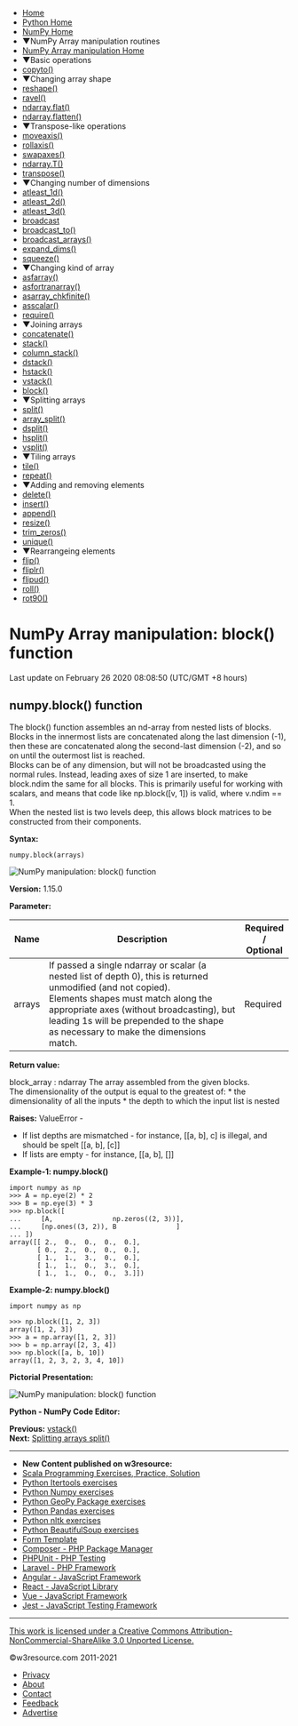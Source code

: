  


- [Home](/index.php)
- [Python Home](/python/python-tutorial.php)
- [NumPy Home](/numpy/index.php)
- ▼NumPy Array manipulation routines
- [NumPy Array manipulation Home](/numpy/manipulation/index.php)
- ▼Basic operations
- [copyto()](/numpy/manipulation/copyto.php)
- ▼Changing array shape
- [reshape()](/numpy/manipulation/reshape.php)
- [ravel()](/numpy/manipulation/ravel.php)
- [ndarray.flat()](/numpy/manipulation/ndarray-flat.php)
- [ndarray.flatten()](/numpy/manipulation/ndarray-flatten.php)
- ▼Transpose-like operations
- [moveaxis()](/numpy/manipulation/moveaxis.php)
- [rollaxis()](/numpy/manipulation/rollaxis.php)
- [swapaxes()](/numpy/manipulation/swapaxes.php)
- [ndarray.T()](/numpy/manipulation/ndarray-t.php)
- [transpose()](/numpy/manipulation/transpose.php)
- ▼Changing number of dimensions
- [atleast_1d()](/numpy/manipulation/atleast-1d.php)
- [atleast_2d()](/numpy/manipulation/atleast-2d.php)
- [atleast_3d()](/numpy/manipulation/atleast-3d.php)
- [broadcast](/numpy/manipulation/broadcast.php)
- [broadcast_to()](/numpy/manipulation/broadcast-to.php)
- [broadcast_arrays()](/numpy/manipulation/broadcast-arrays.php)
- [expand_dims()](/numpy/manipulation/expand-dims.php)
- [squeeze()](/numpy/manipulation/squeeze.php)
- ▼Changing kind of array
- [asfarray()](/numpy/manipulation/asfarray.php)
- [asfortranarray()](/numpy/manipulation/asfortranarray.php)
- [asarray_chkfinite()](/numpy/manipulation/asarray-chkfinite.php)
- [asscalar()](/numpy/manipulation/asscalar.php)
- [require()](/numpy/manipulation/require.php)
- ▼Joining arrays
- [concatenate()](/numpy/manipulation/concatenate.php)
- [stack()](/numpy/manipulation/stack.php)
- [column_stack()](/numpy/manipulation/column-stack.php)
- [dstack()](/numpy/manipulation/dstack.php)
- [hstack()](/numpy/manipulation/hstack.php)
- [vstack()](/numpy/manipulation/vstack.php)
- [block()](/numpy/manipulation/block.php)
- ▼Splitting arrays
- [split()](/numpy/manipulation/split.php)
- [array_split()](/numpy/manipulation/array-split.php)
- [dsplit()](/numpy/manipulation/dsplit.php)
- [hsplit()](/numpy/manipulation/hsplit.php)
- [vsplit()](/numpy/manipulation/vsplit.php)
- ▼Tiling arrays
- [tile()](/numpy/manipulation/tile.php)
- [repeat()](/numpy/manipulation/repeat.php)
- ▼Adding and removing elements
- [delete()](/numpy/manipulation/delete.php)
- [insert()](/numpy/manipulation/insert.php)
- [append()](/numpy/manipulation/append.php)
- [resize()](/numpy/manipulation/resize.php)
- [trim_zeros()](/numpy/manipulation/trim-zeros.php)
- [unique()](/numpy/manipulation/unique.php)
- ▼Rearrangeing elements
- [flip()](/numpy/manipulation/flip.php)
- [fliplr()](/numpy/manipulation/fliplr.php)
- [flipud()](/numpy/manipulation/flipud.php)
- [roll()](/numpy/manipulation/roll.php)
- [rot90()](/numpy/manipulation/rot90.php)

# NumPy Array manipulation: block() function

Last update on February 26 2020 08:08:50 (UTC/GMT +8 hours)

<span class="underline"></span>

<span class="underline"></span>

## numpy.block() function

The block() function assembles an nd-array from nested lists of blocks.  
Blocks in the innermost lists are concatenated along the last dimension (-1), then these are concatenated along the second-last dimension (-2), and so on until the outermost list is reached.  
Blocks can be of any dimension, but will not be broadcasted using the normal rules. Instead, leading axes of size 1 are inserted, to make block.ndim the same for all blocks. This is primarily useful for working with scalars, and means that code like np.block(\[v, 1\]) is valid, where v.ndim == 1.  
When the nested list is two levels deep, this allows block matrices to be constructed from their components.

**Syntax:**

    numpy.block(arrays)

![NumPy manipulation: block() function](https://www.w3resource.com/w3r_images/numpy-manipulation-block-function-image-a.png)

**Version:** 1.15.0

**Parameter:**

<table><thead><tr class="header"><th>Name</th><th>Description</th><th>Required /<br />
Optional</th></tr></thead><tbody><tr class="odd"><td>arrays</td><td>If passed a single ndarray or scalar (a nested list of depth 0), this is returned unmodified (and not copied).<br />
Elements shapes must match along the appropriate axes (without broadcasting), but leading 1s will be prepended to the shape as necessary to make the dimensions match.</td><td>Required</td></tr></tbody></table>

**Return value:**

block_array : ndarray The array assembled from the given blocks.  
The dimensionality of the output is equal to the greatest of: \* the dimensionality of all the inputs \* the depth to which the input list is nested

**Raises:** ValueError -

- If list depths are mismatched - for instance, \[\[a, b\], c\] is illegal, and should be spelt \[\[a, b\], \[c\]\]
- If lists are empty - for instance, \[\[a, b\], \[\]\]

**Example-1: numpy.block()**

    import numpy as np
    >>> A = np.eye(2) * 2
    >>> B = np.eye(3) * 3
    >>> np.block([
    ...     [A,               np.zeros((2, 3))],
    ...     [np.ones((3, 2)), B               ]
    ... ])
    array([[ 2.,  0.,  0.,  0.,  0.],
           [ 0.,  2.,  0.,  0.,  0.],
           [ 1.,  1.,  3.,  0.,  0.],
           [ 1.,  1.,  0.,  3.,  0.],
           [ 1.,  1.,  0.,  0.,  3.]])

**Example-2: numpy.block()**

    import numpy as np

    >>> np.block([1, 2, 3])
    array([1, 2, 3])
    >>> a = np.array([1, 2, 3])
    >>> b = np.array([2, 3, 4])
    >>> np.block([a, b, 10])
    array([1, 2, 3, 2, 3, 4, 10])

**Pictorial Presentation:**

![NumPy manipulation: block() function](https://www.w3resource.com/w3r_images/numpy-manipulation-block-function-image.png)

**Python - NumPy Code Editor:**

**Previous:** [vstack()](https://www.w3resource.com/numpy/manipulation/vstack.php)  
**Next:** [Splitting arrays split()](https://www.w3resource.com/numpy/manipulation/split.php)

---

<span class="underline"></span>

- **New Content published on w3resource:**
- [Scala Programming Exercises, Practice, Solution](https://www.w3resource.com/scala-exercises/index.php)
- [Python Itertools exercises](https://www.w3resource.com/python-exercises/itertools/index.php)
- [Python Numpy exercises](https://www.w3resource.com/python-exercises/numpy/index.php)
- [Python GeoPy Package exercises](https://www.w3resource.com/python-exercises/geopy/index.php)
- [Python Pandas exercises](https://www.w3resource.com/python-exercises/pandas/index.php)
- [Python nltk exercises](https://www.w3resource.com/python-exercises/nltk/index.php)
- [Python BeautifulSoup exercises](https://www.w3resource.com/python-exercises/BeautifulSoup/index.php)
- [Form Template](https://www.w3resource.com/form-template/)
- [Composer - PHP Package Manager](https://www.w3resource.com/php/composer/a-gentle-introduction-to-composer.php)
- [PHPUnit - PHP Testing](https://www.w3resource.com/php/PHPUnit/a-gentle-introduction-to-unit-test-and-testing.php)
- [Laravel - PHP Framework](https://www.w3resource.com/laravel/laravel-tutorial.php)
- [Angular - JavaScript Framework](https://www.w3resource.com/angular/getting-started-with-angular.php)
- [React - JavaScript Library](https://www.w3resource.com/react/react-js-overview.php)
- [Vue - JavaScript Framework](https://www.w3resource.com/vue/installation.php)
- [Jest - JavaScript Testing Framework](https://www.w3resource.com/jest/jest-getting-started.php)

---

<span class="underline"></span>

<span class="underline"></span>

<span class="underline"></span>

[This work is licensed under a Creative Commons Attribution-NonCommercial-ShareAlike 3.0 Unported License.](https://creativecommons.org/licenses/by-nc-sa/3.0/deed.en_US)

©w3resource.com 2011-2021

- [Privacy](https://www.w3resource.com/privacy.php)
- [About](https://www.w3resource.com/about.php)
- [Contact](https://www.w3resource.com/contact.php)
- [Feedback](https://www.w3resource.com/feedback.php)
- [Advertise](https://www.w3resource.com/advertise.php)
